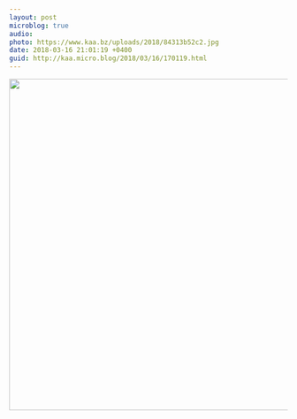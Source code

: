 ```yaml
---
layout: post
microblog: true
audio: 
photo: https://www.kaa.bz/uploads/2018/84313b52c2.jpg
date: 2018-03-16 21:01:19 +0400
guid: http://kaa.micro.blog/2018/03/16/170119.html
---
```



<img src="https://www.kaa.bz/uploads/2018/84313b52c2.jpg" width="600" height="600" />
